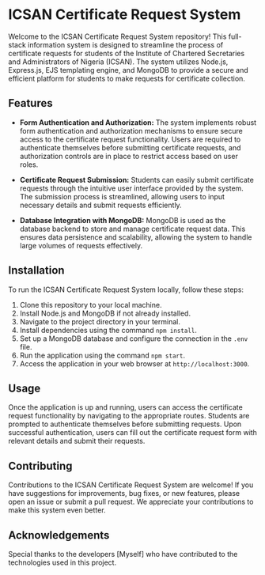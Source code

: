 # ICSAN Certificate Request System

Welcome to the ICSAN Certificate Request System repository! This full-stack information system is designed to streamline the process of certificate requests for students of the Institute of Chartered Secretaries and Administrators of Nigeria (ICSAN). The system utilizes Node.js, Express.js, EJS templating engine, and MongoDB to provide a secure and efficient platform for students to make requests for certificate collection.

## Features

- **Form Authentication and Authorization:** The system implements robust form authentication and authorization mechanisms to ensure secure access to the certificate request functionality. Users are required to authenticate themselves before submitting certificate requests, and authorization controls are in place to restrict access based on user roles.

- **Certificate Request Submission:** Students can easily submit certificate requests through the intuitive user interface provided by the system. The submission process is streamlined, allowing users to input necessary details and submit requests efficiently.

- **Database Integration with MongoDB:** MongoDB is used as the database backend to store and manage certificate request data. This ensures data persistence and scalability, allowing the system to handle large volumes of requests effectively.

## Installation

To run the ICSAN Certificate Request System locally, follow these steps:

1. Clone this repository to your local machine.
2. Install Node.js and MongoDB if not already installed.
3. Navigate to the project directory in your terminal.
4. Install dependencies using the command `npm install`.
5. Set up a MongoDB database and configure the connection in the `.env` file.
6. Run the application using the command `npm start`.
7. Access the application in your web browser at `http://localhost:3000`.

## Usage

Once the application is up and running, users can access the certificate request functionality by navigating to the appropriate routes. Students are prompted to authenticate themselves before submitting requests. Upon successful authentication, users can fill out the certificate request form with relevant details and submit their requests.

## Contributing

Contributions to the ICSAN Certificate Request System are welcome! If you have suggestions for improvements, bug fixes, or new features, please open an issue or submit a pull request. We appreciate your contributions to make this system even better.

## Acknowledgements

Special thanks to the developers [Myself] who have contributed to the technologies used in this project.
